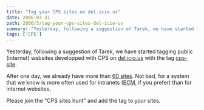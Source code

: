 ```yaml
---
title: "Tag your CPS sites on del.icio.us"
date: 2006-03-31
path: 2006/3/tag-your-cps-sites-del-icio-us
summary: "Yesterday, following a suggestion of Tarek, we have started tagging public (internet) websites developped with CPS on del.icio.us with the tag cps-site."
tags: ['CPS']
---
```



Yesterday, following a suggestion of Tarek, we have started tagging public (internet) websites developped with CPS on <a href="http://del.icio.us/">del.icio.us</a> with the tag <a href="http://del.icio.us/tag/cps-site">cps-site</a>.

After one day, we already have more than <a href="http://del.icio.us/tag/cps-site">60 sites</a>. Not bad, for a system that we know is more often used for intranets (<a href="http://www.nuxeo.com/en/ecm/">ECM</a>, if you prefer) than for internet websites.

Please join the "CPS sites hunt" and add the tag to your sites.

